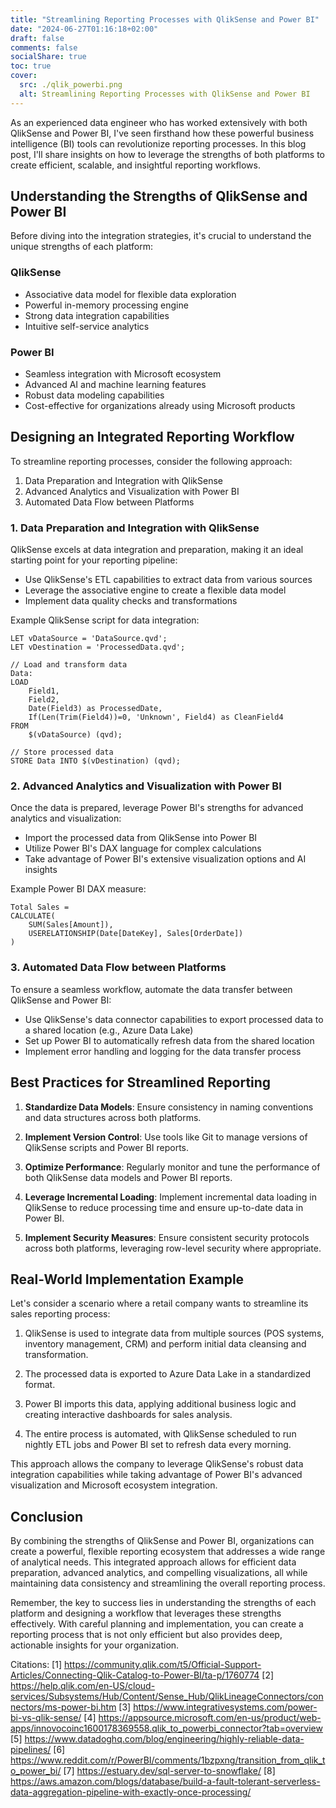```yaml
---
title: "Streamlining Reporting Processes with QlikSense and Power BI"
date: "2024-06-27T01:16:18+02:00"
draft: false
comments: false
socialShare: true
toc: true
cover:
  src: ./qlik_powerbi.png
  alt: Streamlining Reporting Processes with QlikSense and Power BI
---
```


As an experienced data engineer who has worked extensively with both QlikSense and Power BI, I've seen firsthand how these powerful business intelligence (BI) tools can revolutionize reporting processes. In this blog post, I'll share insights on how to leverage the strengths of both platforms to create efficient, scalable, and insightful reporting workflows.

## Understanding the Strengths of QlikSense and Power BI

Before diving into the integration strategies, it's crucial to understand the unique strengths of each platform:

### QlikSense

- Associative data model for flexible data exploration
- Powerful in-memory processing engine
- Strong data integration capabilities
- Intuitive self-service analytics

### Power BI

- Seamless integration with Microsoft ecosystem
- Advanced AI and machine learning features
- Robust data modeling capabilities
- Cost-effective for organizations already using Microsoft products

## Designing an Integrated Reporting Workflow

To streamline reporting processes, consider the following approach:

1. Data Preparation and Integration with QlikSense
2. Advanced Analytics and Visualization with Power BI
3. Automated Data Flow between Platforms

### 1. Data Preparation and Integration with QlikSense

QlikSense excels at data integration and preparation, making it an ideal starting point for your reporting pipeline:

- Use QlikSense's ETL capabilities to extract data from various sources
- Leverage the associative engine to create a flexible data model
- Implement data quality checks and transformations

Example QlikSense script for data integration:

```qlikview
LET vDataSource = 'DataSource.qvd';
LET vDestination = 'ProcessedData.qvd';

// Load and transform data
Data:
LOAD
    Field1,
    Field2,
    Date(Field3) as ProcessedDate,
    If(Len(Trim(Field4))=0, 'Unknown', Field4) as CleanField4
FROM
    $(vDataSource) (qvd);

// Store processed data
STORE Data INTO $(vDestination) (qvd);
```

### 2. Advanced Analytics and Visualization with Power BI

Once the data is prepared, leverage Power BI's strengths for advanced analytics and visualization:

- Import the processed data from QlikSense into Power BI
- Utilize Power BI's DAX language for complex calculations
- Take advantage of Power BI's extensive visualization options and AI insights

Example Power BI DAX measure:

```dax
Total Sales = 
CALCULATE(
    SUM(Sales[Amount]),
    USERELATIONSHIP(Date[DateKey], Sales[OrderDate])
)
```

### 3. Automated Data Flow between Platforms

To ensure a seamless workflow, automate the data transfer between QlikSense and Power BI:

- Use QlikSense's data connector capabilities to export processed data to a shared location (e.g., Azure Data Lake)
- Set up Power BI to automatically refresh data from the shared location
- Implement error handling and logging for the data transfer process

## Best Practices for Streamlined Reporting

1. **Standardize Data Models**: Ensure consistency in naming conventions and data structures across both platforms.

2. **Implement Version Control**: Use tools like Git to manage versions of QlikSense scripts and Power BI reports.

3. **Optimize Performance**: Regularly monitor and tune the performance of both QlikSense data models and Power BI reports.

4. **Leverage Incremental Loading**: Implement incremental data loading in QlikSense to reduce processing time and ensure up-to-date data in Power BI.

5. **Implement Security Measures**: Ensure consistent security protocols across both platforms, leveraging row-level security where appropriate.

## Real-World Implementation Example

Let's consider a scenario where a retail company wants to streamline its sales reporting process:

1. QlikSense is used to integrate data from multiple sources (POS systems, inventory management, CRM) and perform initial data cleansing and transformation.

2. The processed data is exported to Azure Data Lake in a standardized format.

3. Power BI imports this data, applying additional business logic and creating interactive dashboards for sales analysis.

4. The entire process is automated, with QlikSense scheduled to run nightly ETL jobs and Power BI set to refresh data every morning.

This approach allows the company to leverage QlikSense's robust data integration capabilities while taking advantage of Power BI's advanced visualization and Microsoft ecosystem integration.

## Conclusion

By combining the strengths of QlikSense and Power BI, organizations can create a powerful, flexible reporting ecosystem that addresses a wide range of analytical needs. This integrated approach allows for efficient data preparation, advanced analytics, and compelling visualizations, all while maintaining data consistency and streamlining the overall reporting process.

Remember, the key to success lies in understanding the strengths of each platform and designing a workflow that leverages these strengths effectively. With careful planning and implementation, you can create a reporting process that is not only efficient but also provides deep, actionable insights for your organization.

Citations:
[1] https://community.qlik.com/t5/Official-Support-Articles/Connecting-Qlik-Catalog-to-Power-BI/ta-p/1760774
[2] https://help.qlik.com/en-US/cloud-services/Subsystems/Hub/Content/Sense_Hub/QlikLineageConnectors/connectors/ms-power-bi.htm
[3] https://www.integrativesystems.com/power-bi-vs-qlik-sense/
[4] https://appsource.microsoft.com/en-us/product/web-apps/innovocoinc1600178369558.qlik_to_powerbi_connector?tab=overview
[5] https://www.datadoghq.com/blog/engineering/highly-reliable-data-pipelines/
[6] https://www.reddit.com/r/PowerBI/comments/1bzpxng/transition_from_qlik_to_power_bi/
[7] https://estuary.dev/sql-server-to-snowflake/
[8] https://aws.amazon.com/blogs/database/build-a-fault-tolerant-serverless-data-aggregation-pipeline-with-exactly-once-processing/